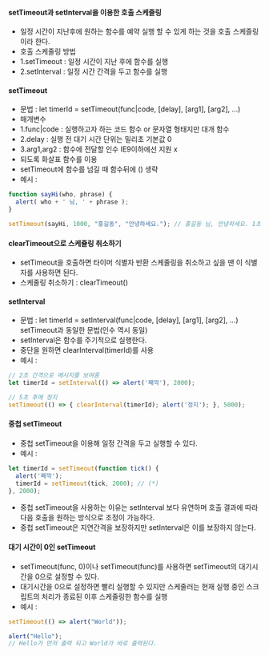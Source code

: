 #### setTimeout과 setInterval을 이용한 호출 스케즐링
  * 일정 시간이 지난후에 원하는 함수를 예약 실행 할 수 있게 하는 것을 호출 스케즐링 이라 한다.
  * 호출 스케줄링 방법
  * 1.setTimeout : 일정 시간이 지난 후에 함수를 실행 
  * 2.setInterval : 일정 시간 간격을 두고 함수를 실행

#### setTimeout
  * 문법 : let timerId = setTimeout(func|code, [delay], [arg1], [arg2], ...)
  * 매개변수 
  * 1.func|code : 실행하고자 하는 코드 함수 or 문자열 형태지만 대개 함수 
  * 2.delay : 실행 전 대기 시간 단위는 밀리초 기본값 0
  * 3.arg1,arg2 : 함수에 전달할 인수 IE9이하에선 지원 x
  * 되도록 화살표 함수를 이용 
  * setTimeout에 함수를 넘길 때 함수뒤에 () 생략 
  * 예시 : 

```js
function sayHi(who, phrase) {
  alert( who + ' 님, ' + phrase );
}

setTimeout(sayHi, 1000, "홍길동", "안녕하세요."); // 홍길동 님, 안녕하세요. 1초 뒤 출력
```

#### clearTimeout으로 스케쥴링 취소하기
  * setTimeout을 호출하면 타이머 식별자 반환 스케줄링을 취소하고 싶을 땐 이 식별자를 사용하면 된다.
  * 스케줄링 취소하기 : clearTimeout()

#### setInterval
  * 문법 : let timerId = setInterval(func|code, [delay], [arg1], [arg2], ...)  setTimeout과 동일한 문법(인수 역시 동일)
  * setInterval은 함수를 주기적으로 실행한다.
  * 중단을 원하면 clearInterval(timerId)를 사용 
  * 예시 :

```js
// 2초 간격으로 메시지를 보여줌
let timerId = setInterval(() => alert('째깍'), 2000);

// 5초 후에 정지
setTimeout(() => { clearInterval(timerId); alert('정지'); }, 5000);
```

#### 중첩 setTimeout
  * 중첩 setTimeout을 이용해 일정 간격을 두고 실행할 수 있다.
  * 예시 :
```js
let timerId = setTimeout(function tick() {
  alert('째깍');
  timerId = setTimeout(tick, 2000); // (*)
}, 2000);
```
  * 중첩 setTimeout을 사용하는 이유는 setInterval 보다 유연하며 호출 결과에 따라 다음 호출을 원하는 방식으로 조정이 가능하다.
  * 중첩 setTimeout은 지연간격을 보장하지만 setInterval은 이를 보장하지 않는다.

#### 대기 시간이 0인 setTimeout
  * setTimeout(func, 0)이나 setTimeout(func)를 사용하면 setTimeout의 대기시간을 0으로 설정할 수 있다.
  * 대기시간을 0으로 설정하면 빨리 실행할 수 있지만 스케줄러는 현재 실행 중인 스크립트의 처리가 종료된 이후 스케줄링한 함수를 실행
  * 예시 :
```js
setTimeout(() => alert("World"));

alert("Hello");
// Hello가 먼저 출력 되고 World가 바로 출력된다.
```
  
